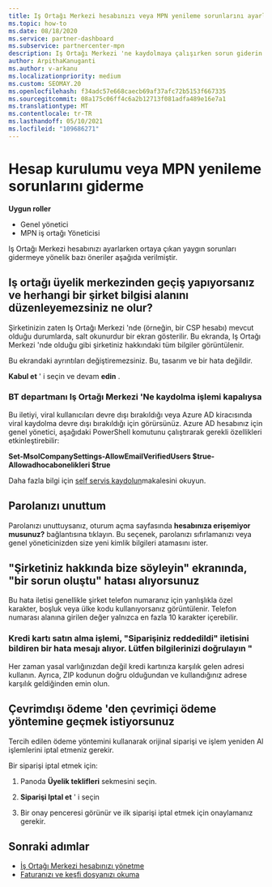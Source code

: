 ```yaml
---
title: Iş Ortağı Merkezi hesabınızı veya MPN yenileme sorunlarını ayarlamayla ilgili sorunları giderin
ms.topic: how-to
ms.date: 08/18/2020
ms.service: partner-dashboard
ms.subservice: partnercenter-mpn
description: Iş Ortağı Merkezi 'ne kaydolmaya çalışırken sorun giderin. Ödeme yöntemleriyle ilgili adres sorunlarını yanıtlar, parolaları öğrenme ve daha fazlasını yapın.
author: ArpithaKanuganti
ms.author: v-arkanu
ms.localizationpriority: medium
ms.custom: SEOMAY.20
ms.openlocfilehash: f34adc57e668caecb69af37afc72b5153f667335
ms.sourcegitcommit: 08a175c06ff4c6a2b12713f081adfa489e16e7a1
ms.translationtype: MT
ms.contentlocale: tr-TR
ms.lasthandoff: 05/10/2021
ms.locfileid: "109686271"
---
```

# <a name="troubleshoot-account-setup-or-mpn-renewal-issues"></a>Hesap kurulumu veya MPN yenileme sorunlarını giderme


**Uygun roller**

- Genel yönetici
- MPN iş ortağı Yöneticisi
 
Iş Ortağı Merkezi hesabınızı ayarlarken ortaya çıkan yaygın sorunları gidermeye yönelik bazı öneriler aşağıda verilmiştir.

## <a name="what-happens-if-you-are-migrating-from-partner-membership-center-and-you-cant-edit-any-company-information-fields"></a>Iş ortağı üyelik merkezinden geçiş yapıyorsanız ve herhangi bir şirket bilgisi alanını düzenleyemezsiniz ne olur?

Şirketinizin zaten Iş Ortağı Merkezi 'nde (örneğin, bir CSP hesabı) mevcut olduğu durumlarda, salt okunurdur bir ekran gösterilir. Bu ekranda, Iş Ortağı Merkezi 'nde olduğu gibi şirketiniz hakkındaki tüm bilgiler görüntülenir.

Bu ekrandaki ayrıntıları değiştiremezsiniz. Bu, tasarım ve bir hata değildir.

**Kabul et** ' i seçin ve devam **edin** .


### <a name="if-the-it-department-has-turned-off-sign-up-for-partner-center"></a>BT departmanı **Iş Ortağı Merkezi 'Ne kaydolma** işlemi kapalıysa

Bu iletiyi, viral kullanıcıları devre dışı bırakıldığı veya Azure AD kiracısında viral kaydolma devre dışı bırakıldığı için görürsünüz. Azure AD hesabınız için genel yönetici, aşağıdaki PowerShell komutunu çalıştırarak gerekli özellikleri etkinleştirebilir:

**Set-MsolCompanySettings-AllowEmailVerifiedUsers $true-Allowadhocabonelikleri $true**

Daha fazla bilgi için [self servis kaydolun](/azure/active-directory/users-groups-roles/directory-self-service-signup)makalesini okuyun.

## <a name="you-forgot-your-password"></a>Parolanızı unuttum

Parolanızı unuttuysanız, oturum açma sayfasında **hesabınıza erişemiyor musunuz?** bağlantısına tıklayın. Bu seçenek, parolanızı sıfırlamanızı veya genel yöneticinizden size yeni kimlik bilgileri atamasını ister.

## <a name="on-the-tell-us-about-your-company-screen-you-receive-a-something-went-wrong-error"></a>"Şirketiniz hakkında bize söyleyin" ekranında, "bir sorun oluştu" hatası alıyorsunuz

Bu hata iletisi genellikle şirket telefon numaranız için yanlışlıkla özel karakter, boşluk veya ülke kodu kullanıyorsanız görüntülenir. Telefon numarası alanına girilen değer yalnızca en fazla 10 karakter içerebilir.


### <a name="your-credit-card-purchase-is-receiving-an-error-message-stating-that-your-order-was-declined-please-verify-your-information"></a>Kredi kartı satın alma işlemi, "Siparişiniz reddedildi" iletisini bildiren bir hata mesajı alıyor. Lütfen bilgilerinizi doğrulayın "


Her zaman yasal varlığınızdan değil kredi kartınıza karşılık gelen adresi kullanın. Ayrıca, ZIP kodunun doğru olduğundan ve kullandığınız adrese karşılık geldiğinden emin olun.

## <a name="you-want-to-switch-from-offline-payment-to-online-payment-method"></a>Çevrimdışı ödeme 'den çevrimiçi ödeme yöntemine geçmek istiyorsunuz 

Tercih edilen ödeme yöntemini kullanarak orijinal siparişi ve işlem yeniden Al işlemlerini iptal etmeniz gerekir.

Bir siparişi iptal etmek için:

1. Panoda **Üyelik teklifleri** sekmesini seçin.

2. **Siparişi Iptal et** ' i seçin

3. Bir onay penceresi görünür ve ilk siparişi iptal etmek için onaylamanız gerekir.

## <a name="next-steps"></a>Sonraki adımlar

- [İş Ortağı Merkezi hesabınızı yönetme](partner-center-account-setup.md)
- [Faturanızı ve keşfi dosyanızı okuma](read-your-bill.md)
